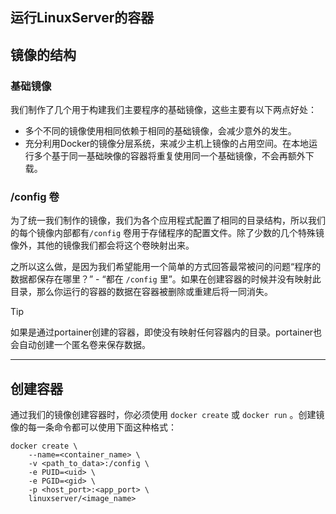 ## 运行LinuxServer的容器

## 镜像的结构

### 基础镜像

我们制作了几个用于构建我们主要程序的基础镜像，这些主要有以下两点好处：

- 多个不同的镜像使用相同依赖于相同的基础镜像，会减少意外的发生。
- 充分利用Docker的镜像分层系统，来减少主机上镜像的占用空间。在本地运行多个基于同一基础映像的容器将重复使用同一个基础镜像，不会再额外下载。

### /config 卷

为了统一我们制作的镜像，我们为各个应用程式配置了相同的目录结构，所以我们的每个镜像内部都有`/config` 卷用于存储程序的配置文件。除了少数的几个特殊镜像外，其他的镜像我们都会将这个卷映射出来。

之所以这么做，是因为我们希望能用一个简单的方式回答最常被问的问题“程序的数据都保存在哪里？” - “都在 `/config` 里”。如果在创建容器的时候并没有映射此目录，那么你运行的容器的数据在容器被删除或重建后将一同消失。

> [!TIP]
>
> 如果是通过portainer创建的容器，即使没有映射任何容器内的目录。portainer也会自动创建一个匿名卷来保存数据。

------

## 创建容器

通过我们的镜像创建容器时，你必须使用 `docker create` 或 `docker run` 。创建镜像的每一条命令都可以使用下面这种格式：

```shell
docker create \
    --name=<container_name> \
    -v <path_to_data>:/config \
    -e PUID=<uid> \
    -e PGID=<gid> \
    -p <host_port>:<app_port> \
    linuxserver/<image_name>
```

